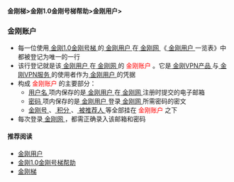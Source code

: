 #### 金刚梯>金刚1.0金刚号梯帮助>金刚用户>
### 金刚账户
- 每一位使用[ 金刚1.0金刚号梯 ]()的[ 金刚用户 ](https://a2zitpro.github.io/web/kkuser)在[ 金刚网 ](https://a2zitpro.github.io/web/kksitecn)《[ 金刚用户 ](https://a2zitpro.github.io/web/kkuser)一览表》中都被登记为唯一的一行
- 该行登记就是该[ 金刚用户 ](https://a2zitpro.github.io/web/kkuser)在[ 金刚网 ](https://a2zitpro.github.io/web/kksitecn)的<font color="Red"> 金刚账户 </font>。它是[ 金刚VPN产品 ](https://a2zitpro.github.io/web/kkproducts)与[ 金刚VPN服务 ](https://a2zitpro.github.io/web/kkservices)的使用者作为[ 金刚用户 ](https://a2zitpro.github.io/web/kkuser)的凭据
- 构成 <font color="Red"> 金刚账户 </font>的主要部分：<br>
  - [ 用户名 ](https://a2zitpro.github.io/web/kkusername&passwdonkksitecn)项内保存的是[ 金刚用户 ](https://a2zitpro.github.io/web/kkuser)在[ 金刚网 ](https://a2zitpro.github.io/web/kksitecn)注册时提交的电子邮箱
  - [ 密码 ](https://a2zitpro.github.io/web/kkusername&passwdonkksitecn)项内保存的是[ 金刚用户 ](https://a2zitpro.github.io/web/kkuser)登录[ 金刚网 ](https://a2zitpro.github.io/web/kksitecn)所需密码的密文
  - [ 金刚号 ](https://a2zitpro.github.io/web/金刚号)、[ 积分 ](https://a2zitpro.github.io/web/kkpoint)、[ 被推荐人 ](https://a2zitpro.github.io/web/被推荐人)等全部挂在<font color="Red"> 金刚账户 </font>之下
- 每次登录[ 金刚网 ](https://a2zitpro.github.io/web/kksitecn)，都需正确录入该邮箱和密码

#### 推荐阅读
- [金刚用户](https://a2zitpro.github.io/web/list_kkuser)
- [金刚1.0金刚号梯帮助](https://a2zitpro.github.io/web/list_helpkkvpn1.0)
- [金刚梯](https://a2zitpro.github.io/web/dlb)
